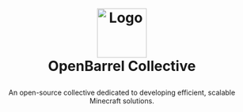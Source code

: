 <h1>
<p align="center">
  <img src="https://avatars.githubusercontent.com/u/190381642?s=400&u=1ea750eaa21566063610eb72a859f92d0c3fd5c2&v=4" alt="Logo" width="100">
  <br>OpenBarrel Collective
</h1>
  <p align="center">
    An open-source collective dedicated to developing efficient, scalable Minecraft solutions.
  </p>
</p>
